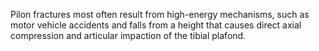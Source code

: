 Pilon fractures most often result from high-energy mechanisms, such as motor vehicle accidents and falls from a height that causes direct axial compression and articular impaction of the tibial plafond.